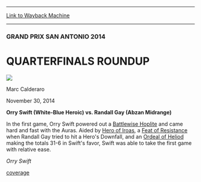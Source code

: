 
---
[Link to Wayback Machine](https://web.archive.org/web/20141203222425/http://magic.wizards.com/en/events/coverage/gpsna14/qfroundup)

[_metadata_:description]:- "Orry Swift (White-Blue Heroic) vs. Randall Gay (Abzan Midrange)"
[_metadata_:generator]:- "Drupal 7 (http://drupal.org)"
[_metadata_:node]:- "317391"
[_metadata_:publish_date]:- "2014-11-30"
[_metadata_:source]:- "div-main"
[_metadata_:title]:- "QUARTERFINALS ROUNDUP"
[_metadata_:wayback_capture_timestamp]:- "2014-12-03 22:24:25"
[_metadata_:wayback_raw_url]:- "https://web.archive.org/web/20141203222425id_/http://magic.wizards.com/en/events/coverage/gpsna14/qfroundup"
[_metadata_:wayback_url]:- "http://magic.wizards.com/en/events/coverage/gpsna14/qfroundup"
---





### GRAND PRIX SAN ANTONIO 2014


QUARTERFINALS ROUNDUP
=====================



![](https://media.magic.wizards.com/styles/auth_small/public/images/person/calderaro.jpg)

Marc Calderaro




November 30, 2014
 











**Orry Swift (White-Blue Heroic) vs. Randall Gay (Abzan Midrange)**




 In the first game, Orry Swift powered out a [Battlewise Hoplite](http://gatherer.wizards.com/Pages/Card/Details.aspx?name=Battlewise+Hoplite) and came hard and fast with the Auras. Aided by [Hero of Iroas](http://gatherer.wizards.com/Pages/Card/Details.aspx?name=Hero+of+Iroas), a [Feat of Resistance](http://gatherer.wizards.com/Pages/Card/Details.aspx?name=Feat+of+Resistance) when Randall Gay tried to hit a Hero's Downfall, and an [Ordeal of Heliod](http://gatherer.wizards.com/Pages/Card/Details.aspx?name=Ordeal+of+Heliod) making the totals 31-6 in Swift's favor, Swift was able to take the first game with relative ease.






*Orry Swift*

  
[coverage](/en/tags/coverage)





 
 




  








